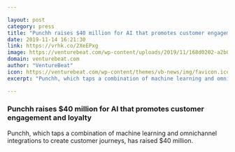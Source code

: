 ```yaml
---

layout: post
category: press
title: "Punchh raises $40 million for AI that promotes customer engagement and loyalty"
date: 2019-11-14 16:21:30
link: https://vrhk.co/2XeEPxg
image: https://venturebeat.com/wp-content/uploads/2019/11/168d0202-a2b0-4d13-8ba9-4a82fc858af1-e1573508206903.png?w=1200&strip=all
domain: venturebeat.com
author: "VentureBeat"
icon: https://venturebeat.com/wp-content/themes/vb-news/img/favicon.ico
excerpt: "Punchh, which taps a combination of machine learning and omnichannel integrations to create customer journeys, has raised $40 million."

---
```


### Punchh raises $40 million for AI that promotes customer engagement and loyalty

Punchh, which taps a combination of machine learning and omnichannel integrations to create customer journeys, has raised $40 million.